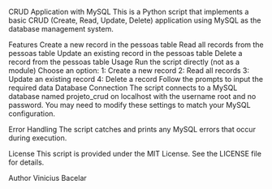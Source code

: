 CRUD Application with MySQL
This is a Python script that implements a basic CRUD (Create, Read, Update, Delete) application using MySQL as the database management system.

Features
Create a new record in the pessoas table
Read all records from the pessoas table
Update an existing record in the pessoas table
Delete a record from the pessoas table
Usage
Run the script directly (not as a module)
Choose an option:
1: Create a new record
2: Read all records
3: Update an existing record
4: Delete a record
Follow the prompts to input the required data
Database Connection
The script connects to a MySQL database named projeto_crud on localhost with the username root and no password. You may need to modify these settings to match your MySQL configuration.

Error Handling
The script catches and prints any MySQL errors that occur during execution.

License
This script is provided under the MIT License. See the LICENSE file for details.

Author
Vinicius Bacelar